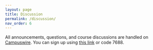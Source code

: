 ```yaml
---
layout: page
title: Discussion
permalink: /discussion/
nav_order: 6
---
```


All announcements, questions, and course discussions are handled on [Campuswire](https://campuswire.com/c/GF32E0DD9/feed). You can sign up using [this link](https://campuswire.com/p/GF32E0DD9) or code 7688.